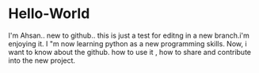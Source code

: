 # Hello-World
I'm Ahsan.. new to github.. this is just a test for editng in a new branch.i'm enjoying it. I "m now learning python as a new programming skills. Now, i want to know about the github. how to use it , how to share and contribute into the new project. 
